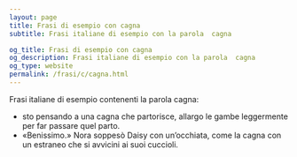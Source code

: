 ```yaml
---
layout: page
title: Frasi di esempio con cagna 
subtitle: Frasi italiane di esempio con la parola  cagna

og_title: Frasi di esempio con cagna 
og_description: Frasi italiane di esempio con la parola  cagna
og_type: website
permalink: /frasi/c/cagna.html
---
```


Frasi italiane di esempio contenenti la parola cagna:


- sto pensando a una cagna che partorisce, allargo le gambe leggermente per far passare quel parto.
- «Benissimo.» Nora soppesò Daisy con un’occhiata, come la cagna con un estraneo che si avvicini ai suoi cuccioli.
